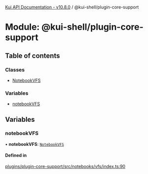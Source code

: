 [Kui API Documentation - v10.8.0](../README.md) / @kui-shell/plugin-core-support

# Module: @kui-shell/plugin-core-support

## Table of contents

### Classes

- [NotebookVFS](../classes/kui_shell_plugin_core_support.NotebookVFS.md)

### Variables

- [notebookVFS](kui_shell_plugin_core_support.md#notebookvfs)

## Variables

### notebookVFS

• **notebookVFS**: [`NotebookVFS`](../classes/kui_shell_plugin_core_support.NotebookVFS.md)

#### Defined in

[plugins/plugin-core-support/src/notebooks/vfs/index.ts:90](https://github.com/mra-ruiz/kui/blob/27e887ab4/plugins/plugin-core-support/src/notebooks/vfs/index.ts#L90)
